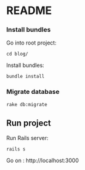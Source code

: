 # README

### Install bundles

Go into root project: 
```console
cd blog/
```

Install bundles: 
```console 
bundle install
```
### Migrate database

```console
rake db:migrate 
```
## Run project 
Run Rails server: 
```console
rails s 
```
Go on  : http://localhost:3000
